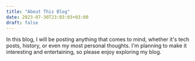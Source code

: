 ```yaml
---
title: "About This Blog"
date: 2023-07-30T23:03:03+03:00
draft: false
---
```

In this blog, I will be posting anything that comes to mind, whether it's tech posts, history, or even my most personal thoughts. I'm planning to make it interesting and entertaining, so please enjoy exploring my blog.